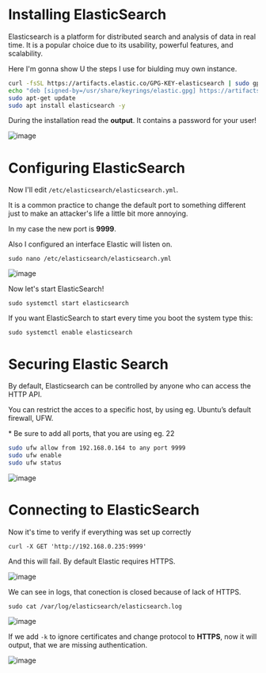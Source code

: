 # Installing ElasticSearch

Elasticsearch is a platform for distributed search and analysis of data in real time. It is a popular choice due to its usability, powerful features, and scalability.

Here I'm gonna show U the steps I use for biulding muy own instance.

```bash
curl -fsSL https://artifacts.elastic.co/GPG-KEY-elasticsearch | sudo gpg --dearmor -o /usr/share/keyrings/elastic.gpg
echo "deb [signed-by=/usr/share/keyrings/elastic.gpg] https://artifacts.elastic.co/packages/8.x/apt stable main" | sudo tee -a /etc/apt/sources.list.d/elastic-8.x.list
sudo apt-get update
sudo apt install elasticsearch -y
```
During the installation read the **output**. It contains a password for your user!

![image](https://github.com/Ber00tvil/homelab/assets/102535253/7fe0470d-d71c-4c11-b1d4-72a67d4d5d64)

# Configuring ElasticSearch

Now I'll edit `/etc/elasticsearch/elasticsearch.yml`.

It is a common practice to change the default port to something different just to make an attacker's life a little bit more annoying.

In my case the new port is **9999**.

Also I configured an interface Elastic will listen on.

`sudo nano /etc/elasticsearch/elasticsearch.yml`

![image](https://github.com/Ber00tvil/homelab/assets/102535253/9bc3ca9f-fb2c-4622-8746-d4c94af0d6a0)

Now let's start ElasticSearch!

`sudo systemctl start elasticsearch`

If you want ElasticSearch to start every time you boot the system type this:

`sudo systemctl enable elasticsearch`

# Securing Elastic Search

By default, Elasticsearch can be controlled by anyone who can access the HTTP API.

You can restrict the acces to a specific host, by using eg. Ubuntu’s default firewall, UFW.

\* Be sure to add all ports, that you are using eg. 22

```bash
sudo ufw allow from 192.168.0.164 to any port 9999
sudo ufw enable
sudo ufw status
```

![image](https://github.com/Ber00tvil/homelab/assets/102535253/0021c066-9a15-43ff-9565-cae2faa402f4)

# Connecting to ElasticSearch

Now it's time to verify if everything was set up correctly

`curl -X GET 'http://192.168.0.235:9999'`

And this will fail. By default Elastic requires HTTPS.

![image](https://github.com/Ber00tvil/homelab/assets/102535253/fadff29d-378b-4dac-93b3-8a2aa1291cf2)

We can see in logs, that conection is closed because of lack of HTTPS.

`sudo cat /var/log/elasticsearch/elasticsearch.log`

![image](https://github.com/Ber00tvil/homelab/assets/102535253/3126747a-88da-494e-b495-1869eb537cea)

If we add `-k` to ignore certificates and change protocol to **HTTPS**, now it will output, that we are missing authentication. 

![image](https://github.com/Ber00tvil/homelab/assets/102535253/b6ff3909-4943-433f-90f4-689d6c34bd62)
